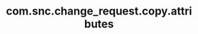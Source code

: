 ---
weight: 278
layout: page
title: com.snc.change_request.copy.attributes
description: ""
value: "category,business_service,cmdb_ci,priority,risk,impact,type,assignment_group,assigned_to,short_description,description,change_plan,backout_plan,test_plan"
---